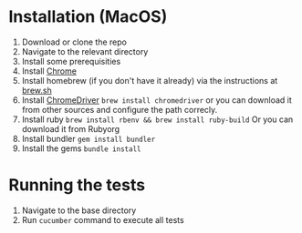 # Installation (MacOS)

1. Download or clone the repo
2. Navigate to the relevant directory
3. Install some prerequisities
4. Install [Chrome](https://www.google.com/intl/en_uk/chrome/browser/desktop/index.html)
5. Install homebrew (if you don't have it already) via the instructions at [brew.sh](http://brew.sh/)
6. Install [ChromeDriver](https://sites.google.com/a/chromium.org/chromedriver/) `brew install chromedriver` or you can download it from other sources and configure the path correcly.
7. Install ruby `brew install rbenv && brew install ruby-build` Or you can download it from Rubyorg
8. Install bundler `gem install bundler`
9. Install the gems `bundle install`

# Running the tests

1. Navigate to the base directory
2. Run `cucumber` command to execute all tests
